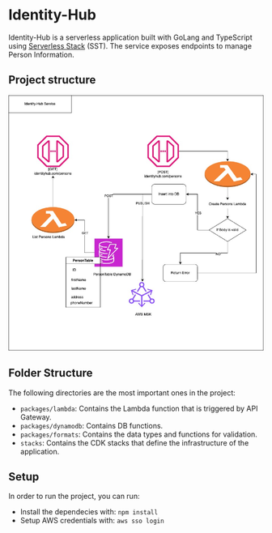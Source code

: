 # Identity-Hub

Identity-Hub is a serverless application built with GoLang and TypeScript using [Serverless Stack](https://sst.dev) (SST). The service exposes endpoints to manage Person Information.

## Project structure

![Architecture diagram](./IHUB-1.jpg)

## Folder Structure

The following directories are the most important ones in the project:

- `packages/lambda`: Contains the Lambda function that is triggered by API Gateway.
- `packages/dynamodb`: Contains DB functions.
- `packages/formats`: Contains the data types and functions for validation.
- `stacks`: Contains the CDK stacks that define the infrastructure of the application.

## Setup

In order to run the project, you can run:
- Install the dependecies with: `npm install`
- Setup AWS credentials with: `aws sso login`